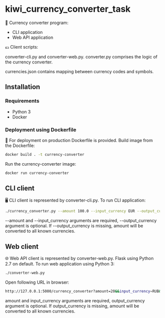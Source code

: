 # kiwi_currency_converter_task
💱 Currency converter program:

- CLI application
- Web API application

💷 Client scripts: 

converter-cli.py and converter-web.py. converter.py comprises the logic of the currency converter. 

currencies.json contains mapping between currency codes and symbols.

## Installation
### Requirements
* Python 3
* Docker 

### Deployment using Dockerfile
🐳 For deployment on production Dockerfile is provided. Build image from the Dockerfile:
```bash
docker build . -t currency-converter
```

Run the currency-converter image:
```bash
docker run currency-converter
```

## CLI client
🖥️ CLI client is represented by converter-cli.py. To run CLI application:

```bash
./currency_converter.py --amount 100.0 --input_currency EUR --output_currency CZK
```
--amount and --input_currency arguments are required, --output_currency argument is optional. If --output_currency is missing, amount will be converted to all known currencies.

## Web client
🌐 Web API client is represented by converter-web.py. 
Flask using Python 2.7 on default. To run web application using Python 3:
```bash
./converter-web.py
```
Open following URL in browser:
```bash
http://127.0.0.1:5000/currency_converter?amount=20&&input_currency=RUB&&output_currency=CZK
```
amount and input_currency arguments are required, output_currency argument is optional. If output_currency is missing, amount will be converted to all known currencies.
